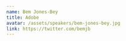 ```yaml
---
name: Bem Jones-Bey
title: Adobe
avatar: /assets/speakers/bem-jones-bey.jpg
link: https://twitter.com/bemjb
---
```

